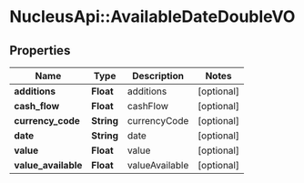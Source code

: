# NucleusApi::AvailableDateDoubleVO

## Properties
Name | Type | Description | Notes
------------ | ------------- | ------------- | -------------
**additions** | **Float** | additions | [optional] 
**cash_flow** | **Float** | cashFlow | [optional] 
**currency_code** | **String** | currencyCode | [optional] 
**date** | **String** | date | [optional] 
**value** | **Float** | value | [optional] 
**value_available** | **Float** | valueAvailable | [optional] 


